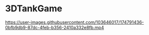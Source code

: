 # 3DTankGame

https://user-images.githubusercontent.com/103646017/174791436-0bfb9db9-87dc-4feb-b356-2410a332e8fb.mp4

